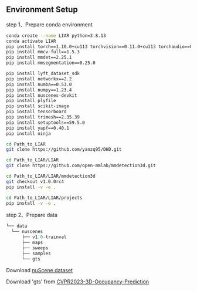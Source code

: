## Environment Setup
step 1、Prepare conda environment
```bash
conda create --name LIAR python=3.8.13
conda activate LIAR
pip install torch==1.10.0+cu113 torchvision==0.11.0+cu113 torchaudio==0.10.0 -f https://download.pytorch.org/whl/torch_stable.html
pip install mmcv-full==1.5.3
pip install mmdet==2.25.1
pip install mmsegmentation==0.25.0

pip install lyft_dataset_sdk
pip install networkx==2.2
pip install numba==0.53.0
pip install numpy==1.23.4
pip install nuscenes-devkit
pip install plyfile
pip install scikit-image
pip install tensorboard
pip install trimesh==2.35.39
pip install setuptools==59.5.0
pip install yapf==0.40.1
pip install ninja

cd Path_to_LIAR
git clone https://github.com/yanzq95/DHD.git

cd Path_to_LIAR/LIAR
git clone https://github.com/open-mmlab/mmdetection3d.git

cd Path_to_LIAR/LIAR/mmdetection3d
git checkout v1.0.0rc4
pip install -v -e . 

cd Path_to_LIAR/LIAR/projects
pip install -v -e . 
```

step 2、Prepare data 

```python
└── data	
  └── nuscenes
      ├── v1.0-trainval 
      ├── maps  
      ├── sweeps  
      ├── samples
      └── gts
```

Download [nuScene dataset](https://www.nuscenes.org) 

Download 'gts' from [CVPR2023-3D-Occupancy-Prediction](https://github.com/CVPR2023-3D-Occupancy-Prediction/CVPR2023-3D-Occupancy-Prediction)

